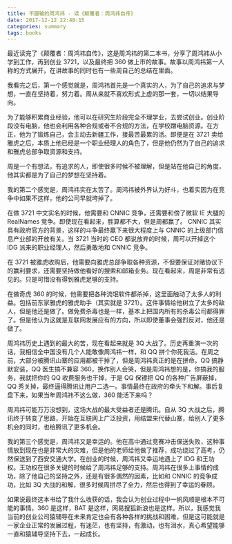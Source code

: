 ```yaml
---
title: 不服输的周鸿祎 - 读《颠覆者：周鸿祎自传》
date: 2017-12-12 22:48:15
categories: summary
tags: books
---
```


最近读完了《颠覆者：周鸿祎自传》，这是周鸿祎的第二本书，分享了周鸿祎从小学到工作，再到创业 3721，以及最终把 360 做上市的故事。故事以周鸿祎第一人称的方式展开，在讲故事的同时也有一些周自己的总结在里面。

我看完之后，第一个感觉就是，周鸿祎首先是一个真实的人，为了自己的追求与梦想，一直在坚持着，努力着。周从来就不喜欢形式上虚的那一套，一切以结果导向。

为了能够积累商业经验，他可以在研究生阶段完全不理学业，去尝试创业。创业阶段没有电脑，他也会利用各种合规或者不合规的方法，在学校蹭电脑资源。在方正，他为了锻炼自己，会主动去新疆工作，接最苦最累的活。即便是在 3721 卖给雅虎之后，本质上他已经是一个职业经理人的角色了，但是他仍然为了自己的追求和雅虎总部争取资源和支持。

周是一个有想法，有追求的人，即使很多时候不被理解，但是站在他自己的角度，他其实都是为了自己的梦想在坚持着。

我的第二个感觉是，周鸿祎实在太苦了。周鸿祎被外界认为好斗，也着实因为在竞争中如果不这样，他的公司早就垮掉了。

在做 3721 中文实名的时候，他需要和 CNNIC 竞争，还需要和傍了微软 IE 大腿的 RealNames 竞争。即使现在看起来，胜算都不大，但是周都赢了。 CNNIC 其实具有政府官方的背景，这样的斗争最终赢下来很大程度上与 CNNIC 的上级部门信息产业部的开放有关。当 3721 当时的 CEO 都说放弃的时候，周可以开掉这个 IDG 派来的职业经理人，然后勇敢地和 CNNIC 竞争。

在 3721 被雅虎收购后，他需要向雅虎总部争取各种资源，不但要保证对赌协议下的赢利要求，还需要坚持做他看好的搜索和邮箱业务。现在看起来，周是非常有远见的。只是可惜没有得到雅虎足够的支持。

在做奇虎 360 的时候，他需要把各种流氓软件都杀掉，这里面触动了太多人的利益。包括前东家雅虎的雅虎助手（其实就是 3721）。这件事情给他树立了太多的敌人，但是他还是做了。做免费杀毒也是一样，基本上把国内所有的杀毒公司都得罪了。但是他认为这就是互联网发展应有的方向，所以即使董事会强烈反对，他还是做了。

周鸿祎历史上遇到的最大的苦，现在看起来就是 3Q 大战了。历史再重演一次的话，我相信全中国没有几个人能敢像周鸿祎一样，和 QQ 拼个你死我活。在周之前，大部分被腾讯山寨的应用都被干掉了，但是周鸿祎真正的是在拼命。QQ 搞静默安装，QQ 医生搞不兼容 360，换作别人会哭，但是周鸿祎想的是，你搞我的服务，我就把你的 QQ 收费服务也干掉，于是 QQ 保镖把 QQ 的各种广告屏蔽掉，QQ 秀关掉，最终逼得腾讯让用户二选一。事情最终在政府的牵头下和解。事后复盘下来，如果当年周鸿祎不这么做，360 能活下来吗？

周鸿祎可能万万没想到，这场大战的最大受益者还是腾讯。自从 3Q 大战之后，腾讯终于转变了思路，开始在互联网上广泛投资，用结盟来代替山寨，给别人了更多机会的同时，也给腾讯了更多机会。

我的第三个感觉是，周鸿祎又是幸运的。他在高中通过竞赛冲击保送失败，这种事情放到现在也是非常大的灾难，但是他的老师给他做了推荐，成功绕过了高考，仍然保送到了西安交通大学。在创业的时候，周鸿祎又幸运地遇上了 IDG 和王功权。王功权在很多关键的时候给了周鸿祎足够的支持。周鸿祎在很多上事情的成功，除了他自己的坚持之外，还是有很多偶然的因素，比如和 CNNIC 的竞争成功，比如 3Q 大战的和解，很多时候周拼尽了全力，然后也得到了幸运的眷顾。

如果说最终这本书给了我什么收获的话，我会认为创业过程中一帆风顺是根本不可能的事情，360 是这样，BAT 是这样，网易搜狐新浪也是这样。所以，我感觉我当前的创业公司猿辅导在未来肯定也会有各种各样的挑战和困难，但是这可能就是一家企业正常的发展过程，有迷茫，也有坚持，有激动，也有泪水，真心希望能够一直和猿辅导坚持下去，一起成长。